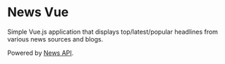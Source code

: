 # News Vue

Simple Vue.js application that displays top/latest/popular headlines from various news sources and blogs.

Powered by [News API](https://newsapi.org).
